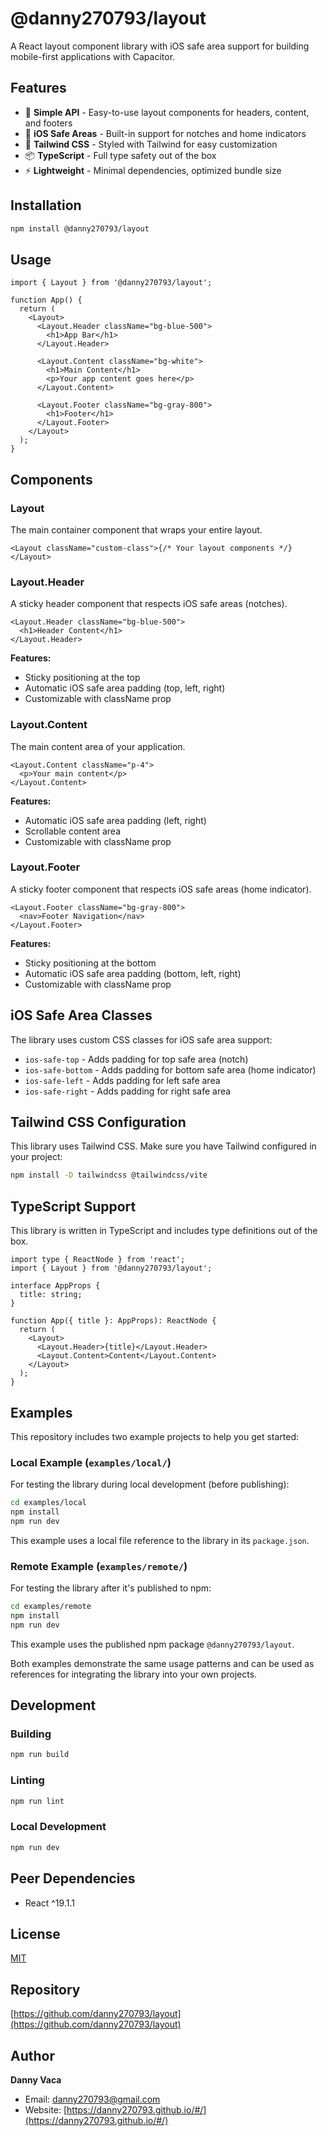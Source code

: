 # @danny270793/layout

A React layout component library with iOS safe area support for building mobile-first applications with Capacitor.

## Features

- 🎯 **Simple API** - Easy-to-use layout components for headers, content, and footers
- 📱 **iOS Safe Areas** - Built-in support for notches and home indicators
- 🎨 **Tailwind CSS** - Styled with Tailwind for easy customization
- 📦 **TypeScript** - Full type safety out of the box
- ⚡ **Lightweight** - Minimal dependencies, optimized bundle size

## Installation

```bash
npm install @danny270793/layout
```

## Usage

```tsx
import { Layout } from '@danny270793/layout';

function App() {
  return (
    <Layout>
      <Layout.Header className="bg-blue-500">
        <h1>App Bar</h1>
      </Layout.Header>

      <Layout.Content className="bg-white">
        <h1>Main Content</h1>
        <p>Your app content goes here</p>
      </Layout.Content>

      <Layout.Footer className="bg-gray-800">
        <h1>Footer</h1>
      </Layout.Footer>
    </Layout>
  );
}
```

## Components

### Layout

The main container component that wraps your entire layout.

```tsx
<Layout className="custom-class">{/* Your layout components */}</Layout>
```

### Layout.Header

A sticky header component that respects iOS safe areas (notches).

```tsx
<Layout.Header className="bg-blue-500">
  <h1>Header Content</h1>
</Layout.Header>
```

**Features:**

- Sticky positioning at the top
- Automatic iOS safe area padding (top, left, right)
- Customizable with className prop

### Layout.Content

The main content area of your application.

```tsx
<Layout.Content className="p-4">
  <p>Your main content</p>
</Layout.Content>
```

**Features:**

- Automatic iOS safe area padding (left, right)
- Scrollable content area
- Customizable with className prop

### Layout.Footer

A sticky footer component that respects iOS safe areas (home indicator).

```tsx
<Layout.Footer className="bg-gray-800">
  <nav>Footer Navigation</nav>
</Layout.Footer>
```

**Features:**

- Sticky positioning at the bottom
- Automatic iOS safe area padding (bottom, left, right)
- Customizable with className prop

## iOS Safe Area Classes

The library uses custom CSS classes for iOS safe area support:

- `ios-safe-top` - Adds padding for top safe area (notch)
- `ios-safe-bottom` - Adds padding for bottom safe area (home indicator)
- `ios-safe-left` - Adds padding for left safe area
- `ios-safe-right` - Adds padding for right safe area

## Tailwind CSS Configuration

This library uses Tailwind CSS. Make sure you have Tailwind configured in your project:

```bash
npm install -D tailwindcss @tailwindcss/vite
```

## TypeScript Support

This library is written in TypeScript and includes type definitions out of the box.

```tsx
import type { ReactNode } from 'react';
import { Layout } from '@danny270793/layout';

interface AppProps {
  title: string;
}

function App({ title }: AppProps): ReactNode {
  return (
    <Layout>
      <Layout.Header>{title}</Layout.Header>
      <Layout.Content>Content</Layout.Content>
    </Layout>
  );
}
```

## Examples

This repository includes two example projects to help you get started:

### Local Example (`examples/local/`)

For testing the library during local development (before publishing):

```bash
cd examples/local
npm install
npm run dev
```

This example uses a local file reference to the library in its `package.json`.

### Remote Example (`examples/remote/`)

For testing the library after it's published to npm:

```bash
cd examples/remote
npm install
npm run dev
```

This example uses the published npm package `@danny270793/layout`.

Both examples demonstrate the same usage patterns and can be used as references for integrating the library into your own projects.

## Development

### Building

```bash
npm run build
```

### Linting

```bash
npm run lint
```

### Local Development

```bash
npm run dev
```

## Peer Dependencies

- React ^19.1.1

## License

[MIT](https://github.com/danny270793/Layout/blob/main/license.md)

## Repository

[https://github.com/danny270793/layout](https://github.com/danny270793/layout)

## Author

**Danny Vaca**

- Email: danny270793@gmail.com
- Website: [https://danny270793.github.io/#/](https://danny270793.github.io/#/)
